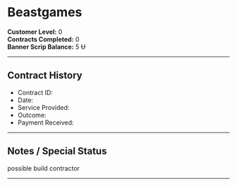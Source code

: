 # Beastgames

**Customer Level:** 0  
**Contracts Completed:** 0  
**Banner Scrip Balance:** 5 Ʉ

---

## Contract History

- Contract ID:  
- Date:  
- Service Provided:  
- Outcome:  
- Payment Received:  

<!-- Add more contracts as needed -->

---

## Notes / Special Status

possible build contractor

---

